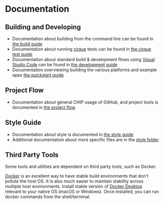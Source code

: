 # Documentation

## Building and Developing

-   Documentation about building from the command line can be found in
    [the build guide](./BUILDING.md)
-   Documentation about running [cirque](https://github.com/openweave/cirque)
    tests can be found in
    [the cirque test guide](src/test_driver/linux-cirque/README.md)
-   Documentation about standard build & development flows using
    [Visual Studio Code](https://code.visualstudio.com/) can be found in
    [the development guide](./VSCODE_DEVELOPMENT.md)
-   Documentation overviewing building the various platforms and example apps
    [the quickstart guide](./QUICK_START.md)

## Project Flow

-   Documentation about general CHIP usage of GitHub, and project tools is
    documented in [the project flow](./PROJECT_FLOW.md)

## Style Guide

-   Documentation about style is documented in
    [the style guide](./STYLE_GUIDE.md)
-   Additional documentation about more specific files are in the
    [style folder](./style/)

## Third Party Tools

Some tools and utilities are dependent on third party tools, such as Docker.

[Docker](https://www.docker.com) is an excellent way to have stable build
environments that don't pollute the host OS. It is also much easier to maintain
stability across multiple host environments. Install stable version of
[Docker Desktop](https://www.docker.com/products/docker-desktop) relevant to
your native OS (macOS or Windows). Once installed, you can run docker commands
from the shell/terminal.
